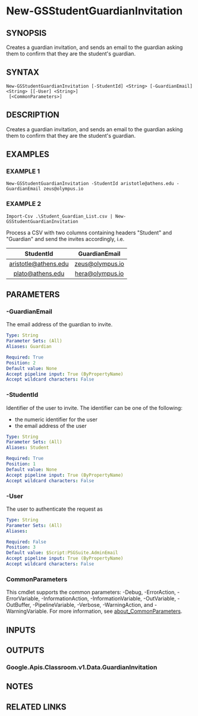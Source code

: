 # New-GSStudentGuardianInvitation

## SYNOPSIS
Creates a guardian invitation, and sends an email to the guardian asking them to confirm that they are the student's guardian.

## SYNTAX

```
New-GSStudentGuardianInvitation [-StudentId] <String> [-GuardianEmail] <String> [[-User] <String>]
 [<CommonParameters>]
```

## DESCRIPTION
Creates a guardian invitation, and sends an email to the guardian asking them to confirm that they are the student's guardian.

## EXAMPLES

### EXAMPLE 1
```
New-GSStudentGuardianInvitation -StudentId aristotle@athens.edu -GuardianEmail zeus@olympus.io
```

### EXAMPLE 2
```
Import-Csv .\Student_Guardian_List.csv | New-GSStudentGuardianInvitation
```

Process a CSV with two columns containing headers "Student" and "Guardian" and send the invites accordingly, i.e.

|      StudentId       |  GuardianEmail  |
|:--------------------:|:---------------:|
| aristotle@athens.edu | zeus@olympus.io |
| plato@athens.edu     | hera@olympus.io |

## PARAMETERS

### -GuardianEmail
The email address of the guardian to invite.

```yaml
Type: String
Parameter Sets: (All)
Aliases: Guardian

Required: True
Position: 2
Default value: None
Accept pipeline input: True (ByPropertyName)
Accept wildcard characters: False
```

### -StudentId
Identifier of the user to invite.
The identifier can be one of the following:

* the numeric identifier for the user
* the email address of the user

```yaml
Type: String
Parameter Sets: (All)
Aliases: Student

Required: True
Position: 1
Default value: None
Accept pipeline input: True (ByPropertyName)
Accept wildcard characters: False
```

### -User
The user to authenticate the request as

```yaml
Type: String
Parameter Sets: (All)
Aliases:

Required: False
Position: 3
Default value: $Script:PSGSuite.AdminEmail
Accept pipeline input: True (ByPropertyName)
Accept wildcard characters: False
```

### CommonParameters
This cmdlet supports the common parameters: -Debug, -ErrorAction, -ErrorVariable, -InformationAction, -InformationVariable, -OutVariable, -OutBuffer, -PipelineVariable, -Verbose, -WarningAction, and -WarningVariable. For more information, see [about_CommonParameters](http://go.microsoft.com/fwlink/?LinkID=113216).

## INPUTS

## OUTPUTS

### Google.Apis.Classroom.v1.Data.GuardianInvitation
## NOTES

## RELATED LINKS
